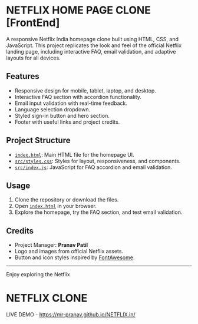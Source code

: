 # NETFLIX HOME PAGE CLONE [FrontEnd]

A responsive Netflix India homepage clone built using HTML, CSS, and JavaScript. This project replicates the look and feel of the official Netflix landing page, including interactive FAQ, email validation, and adaptive layouts for all devices.

## Features

- Responsive design for mobile, tablet, laptop, and desktop.
- Interactive FAQ section with accordion functionality.
- Email input validation with real-time feedback.
- Language selection dropdown.
- Styled sign-in button and hero section.
- Footer with useful links and project credits.

## Project Structure

- [`index.html`](index.html): Main HTML file for the homepage UI.
- [`src/styles.css`](src/styles.css): Styles for layout, responsiveness, and components.
- [`src/index.js`](src/index.js): JavaScript for FAQ accordion and email validation.

## Usage

1. Clone the repository or download the files.
2. Open [`index.html`](index.html) in your browser.
3. Explore the homepage, try the FAQ section, and test email validation.

## Credits

- Project Manager: **Pranav Patil**
- Logo and images from official Netflix assets.
- Button and icon styles inspired by [FontAwesome](https://fontawesome.com/).

---

Enjoy exploring the Netflix
# NETFLIX CLONE



LIVE DEMO - 
https://mr-pranav.github.io/NETFLIX.in/

